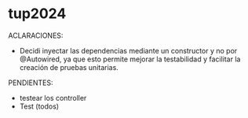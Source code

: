 # tup2024
ACLARACIONES:
- Decidi inyectar las dependencias mediante un constructor y no por @Autowired, ya que esto permite mejorar la testabilidad y facilitar la creación de pruebas unitarias.


PENDIENTES:
- testear los controller
- Test (todos)